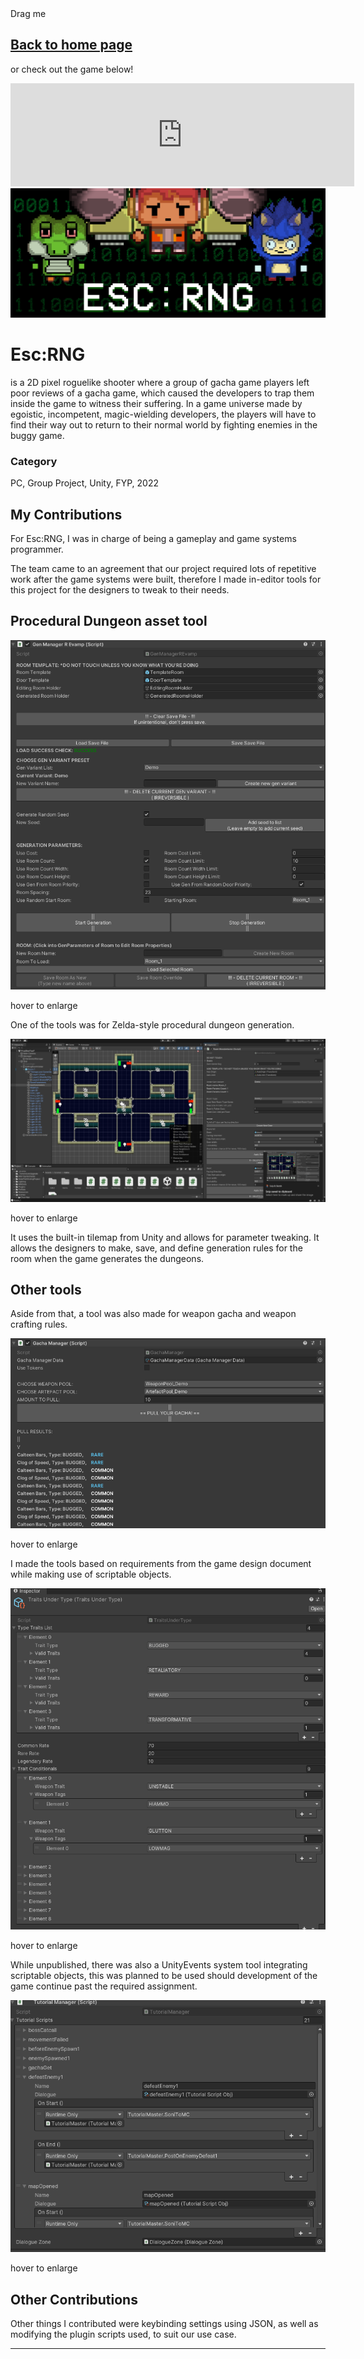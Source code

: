 <link rel="stylesheet" href="assets/css/style.css"/>

<div class = "left_banner"></div>
<div class = "right_banner"></div>


<!--- Directory --->
<div id="dragged" class="dragged-gamedoc-version" markdown = "1">
  <div id="draggable">Drag me</div>

## [Back to home page](index.md)

or check out the game below!

<iframe allow="autoplay" src="https://itch.io/embed/1491579?border_width=0&amp;dark=true" width="550" height="165" frameborder="0"><a href="https://uowmgames.itch.io/escrng">Esc:RNG by UOWM Game Development</a></iframe>
</div>

<script>
        // Make the DIV element draggable:
        dragElement(document.getElementById("dragged"));

        function dragElement(elmnt) {
        var pos1 = 0, pos2 = 0, pos3 = 0, pos4 = 0;
        if (document.getElementById("draggable")) {
            // if present, the header is where you move the DIV from:
            document.getElementById("draggable").onmousedown = dragMouseDown;
        } else {
            // otherwise, move the DIV from anywhere inside the DIV:
            elmnt.onmousedown = dragMouseDown;
        }

        function dragMouseDown(e) {
            e = e || window.event;
            e.preventDefault();
            // get the mouse cursor position at startup:
            pos3 = e.clientX;
            pos4 = e.clientY;
            document.onmouseup = closeDragElement;
            // call a function whenever the cursor moves:
            document.onmousemove = elementDrag;
        }

        function elementDrag(e) {
            e = e || window.event;
            e.preventDefault();
            // calculate the new cursor position:
            pos1 = pos3 - e.clientX;
            pos2 = pos4 - e.clientY;
            pos3 = e.clientX;
            pos4 = e.clientY;
            // set the element's new position:
            elmnt.style.top = (elmnt.offsetTop - pos2) + "px";
            elmnt.style.left = (elmnt.offsetLeft - pos1) + "px";
        }

        function closeDragElement() {
            // stop moving when mouse button is released:
            document.onmouseup = null;
            document.onmousemove = null;
        }
        }
</script>

<img class = "project-banner" src="assets/media/images/ESC_banner.png"/>

# Esc:RNG

is a 2D pixel roguelike shooter where a group of gacha game players left poor reviews of a gacha game, which caused the developers to trap them inside the game to witness their suffering. In a game universe made by egoistic, incompetent, magic-wielding developers, the players will have to find their way out to return to their normal world by fighting enemies in the buggy game.

### Category

PC, Group Project, Unity, FYP, 2022

## **My Contributions**

For Esc:RNG, I was in charge of being a gameplay and game systems programmer.

The team came to an agreement that our project required lots of repetitive work after the game systems were built, therefore I made in-editor tools for this project for the designers to tweak to their needs.

## Procedural Dungeon asset tool

<img class = "project-media-img" src="assets/media/images/ESC_editor_genmanager.png"/>
<p class = "project-media-imgtext">hover to enlarge</p>

One of the tools was for Zelda-style procedural dungeon generation.

<img class = "project-media-img" src="assets/media/images/ESC_editor_roommanager_overview.png"/>
<p class = "project-media-imgtext">hover to enlarge</p>

It uses the built-in tilemap from Unity and allows for parameter tweaking. It allows the designers to make, save, and define generation rules for the room when the game generates the dungeons.

## Other tools

Aside from that, a tool was also made for weapon gacha and weapon crafting rules.

<img class = "project-media-img" src="assets/media/images/ESC_editor_gachapull.png"/>
<p class = "project-media-imgtext">hover to enlarge</p>

I made the tools based on requirements from the game design document while making use of scriptable objects.

<img class = "project-media-img" src="assets/media/images/ESC_editor_scriptobj_weapontraitsandtype.png"/>
<p class = "project-media-imgtext">hover to enlarge</p>

While unpublished, there was also a UnityEvents system tool integrating scriptable objects, this was planned to be used should development of the game continue past the required assignment.

<img class = "project-media-img" src="assets/media/images/ESC_editor_tutorialmanager.png"/>
<p class = "project-media-imgtext">hover to enlarge</p>

## Other Contributions

Other things I contributed were keybinding settings using JSON, as well as modifying the plugin scripts used, to suit our use case.

---